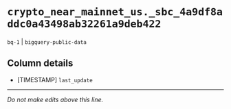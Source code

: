 # `crypto_near_mainnet_us._sbc_4a9df8addc0a43498ab32261a9deb422`
`bq-1` | `bigquery-public-data`

## Column details
* [TIMESTAMP] `last_update`

-------------------------------------------------------------------------------
*Do not make edits above this line.*
